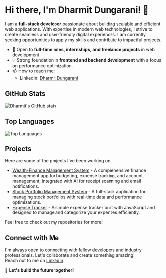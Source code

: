 # Hi there, I'm Dharmit Dungarani! 👋

I am a **full-stack developer** passionate about building scalable and efficient web applications. With expertise in modern web technologies, I strive to create seamless and user-friendly digital experiences. I am currently seeking opportunities to apply my skills and contribute to impactful projects.

- 💼 Open to **full-time roles, internships, and freelance projects** in web development.
- 💡 Strong foundation in **frontend and backend development** with a focus on performance optimization.
- 📫 How to reach me:  
  - LinkedIn: [Dharmit Dungarani]([www.linkedin.com/in/dharmit-dungarani-79b929222](https://www.linkedin.com/in/dharmit-dungarani-79b929222/)
)  

## GitHub Stats

![Dharmit's GitHub stats](https://github-readme-stats.vercel.app/api?username=Dharmit1802&show_icons=true&theme=radical)

## Top Languages

![Top Languages](https://github-readme-stats.vercel.app/api/top-langs/?username=Dharmit1802&layout=compact&theme=radical)

## Projects

Here are some of the projects I've been working on:

- [Wealth-Finance Management System](https://github.com/Dharmit1802/wealth-finance-management) - A comprehensive finance management app for budgeting, expense tracking, and account management, integrated with AI for receipt scanning and email notifications.
- [Stock Portfolio Management System](https://github.com/Dharmit1802/stock-portfolio-management) - A full-stack application for managing stock portfolios with real-time data and performance optimizations.
- [Expense Tracker](https://github.com/Dharmit1802/expensetracker) - A simple expense tracker built with JavaScript and designed to manage and categorize your expenses efficiently.


Feel free to check out my repositories for more!

## Connect with Me

I'm always open to connecting with fellow developers and industry professionals. Let's collaborate and create something amazing!  
Reach out to me on [LinkedIn](https://www.linkedin.com/in/dharmit-dungarani-79b929222/).  

🚀 **Let's build the future together!**
